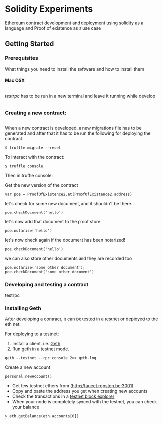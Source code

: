 # Solidity Experiments

Ethereum contract development and deployment using solidity as a language and Proof of existence as a use case

## Getting Started

### Prerequisites

What things you need to install the software and how to install them
    
#### Mac OSX

``` $ npm install -g ethereumjs-testrpc
```
*testrpc* has to be run in a new terminal and leave it running while develop
``` $ testrpc
```

### Creating a new contract:

```$ truffle create contract *ContractName*
```
When a new contract is developed, a new migrations file has to be generated and after that it has to be run the following for deploying the contract.
```
$ truffle migrate --reset
```

To interact with the contract:
```
$ truffle console
```

Then in truffle console:

Get the new version of the contract
```
var poe = ProofOfExistence2.at(ProofOfExistence2.address)
```
let's check for some new document, and it shouldn't be there.
```
poe.checkDocument('hello')
```
let's now add that document to the proof store
```
poe.notarize('hello')
```
let's now check again if the document has been notarized!
```
poe.checkDocument('hello')
```
we can also store other documents and they are recorded too
```
poe.notarize('some other document');
poe.checkDocument('some other document')
```


### Developing and testing a contract
testrpc

### Installing Geth

After developing a contract, it can be tested in a testnet or deployed to the eth net.

For deploying to a testnet:

1. Install a client. i.e. [Geth](https://github.com/ethereum/go-ethereum/wiki/Building-Ethereum)
2. Run geth in a testnet mode.
```
geth --testnet --rpc console 2>> geth.log
```
Create a new account
```
personal.newAccount()
```
- Get few testnet ethers from (http://faucet.ropsten.be:3001)
- Copy and paste the address you get when creating new accounts
- Check the transactions in a [testnet block explorer](ropsten.etherscan.io)
- When your node is completely synced with the testnet, you can check your balance
```
> eth.getBalance(eth.accounts[0])
``
